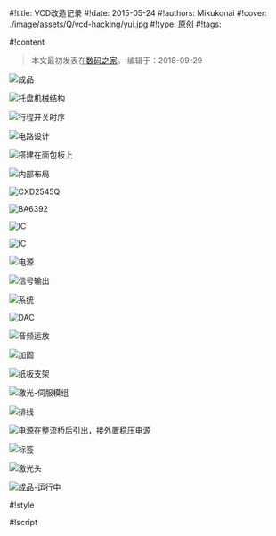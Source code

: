#!title:    VCD改造记录
#!date:     2015-05-24
#!authors:  Mikukonai
#!cover:    ./image/assets/Q/vcd-hacking/yui.jpg
#!type:     原创
#!tags:     

#!content

> 本文最初发表在[数码之家](http://bbs.mydigit.cn/read.php?tid=1257485)。
编辑于：2018-09-29

![成品](./image/assets/Q/vcd-hacking/1.jpg)

![托盘机械结构](./image/assets/Q/vcd-hacking/2.png)

![行程开关时序](./image/assets/Q/vcd-hacking/3.png)

![电路设计](./image/assets/Q/vcd-hacking/4.png)

![搭建在面包板上](./image/assets/Q/vcd-hacking/5.jpg)

![内部布局](./image/assets/Q/vcd-hacking/6.jpg)

![CXD2545Q](./image/assets/Q/vcd-hacking/7.jpg)

![BA6392](./image/assets/Q/vcd-hacking/8.jpg)

![IC](./image/assets/Q/vcd-hacking/9.jpg)

![IC](./image/assets/Q/vcd-hacking/10.jpg)

![电源](./image/assets/Q/vcd-hacking/11.jpg)

![信号输出](./image/assets/Q/vcd-hacking/12.jpg)

![系统](./image/assets/Q/vcd-hacking/13.jpg)

![DAC](./image/assets/Q/vcd-hacking/14.jpg)

![音频运放](./image/assets/Q/vcd-hacking/15.jpg)

![加固](./image/assets/Q/vcd-hacking/16.jpg)

![纸板支架](./image/assets/Q/vcd-hacking/17.jpg)

![激光-伺服模组](./image/assets/Q/vcd-hacking/18.jpg)

![排线](./image/assets/Q/vcd-hacking/19.jpg)

![电源在整流桥后引出，接外置稳压电源](./image/assets/Q/vcd-hacking/20.jpg)

![标签](./image/assets/Q/vcd-hacking/21.jpg)

![激光头](./image/assets/Q/vcd-hacking/22.jpg)

![成品-运行中](./image/assets/Q/vcd-hacking/23.jpg)



#!style

#!script
